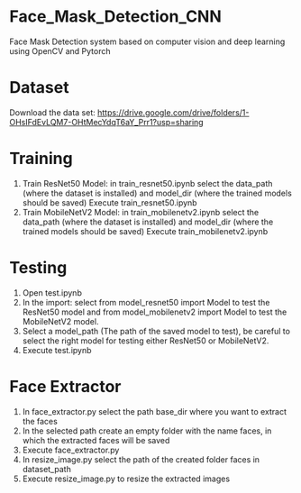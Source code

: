 # Face_Mask_Detection_CNN
Face Mask Detection system based on computer vision and deep learning using OpenCV and Pytorch

# Dataset
Download the data set: https://drive.google.com/drive/folders/1-OHsIFdEvLQM7-OHtMecYdqT6aY_Prr1?usp=sharing

# Training
1) Train ResNet50 Model:
  in train_resnet50.ipynb select the data_path (where the dataset is installed) and model_dir (where the trained models should be saved)
  Execute train_resnet50.ipynb
2) Train MobileNetV2 Model:
  in train_mobilenetv2.ipynb select the data_path (where the dataset is installed) and model_dir (where the trained models should be saved)
  Execute train_mobilenetv2.ipynb
  
# Testing
1) Open test.ipynb
1) In the import: select from model_resnet50 import Model to test the ResNet50 model and from model_mobilenetv2 import Model to test the MobileNetV2 model.
2) Select a model_path (The path of the saved model to test), be careful to select the right model for testing either ResNet50 or MobileNetV2.
3) Execute test.ipynb

# Face Extractor
1) In face_extractor.py select the path base_dir where you want to extract the faces
2) In the selected path create an empty folder with the name faces, in which the extracted faces will be saved
3) Execute face_extractor.py
4) In resize_image.py select the path of the created folder faces in dataset_path
5) Execute resize_image.py to resize the extracted images
